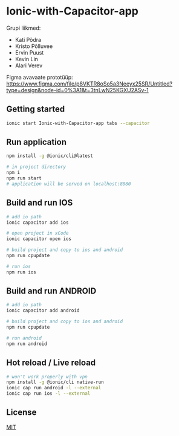 # Ionic-with-Capacitor-app

Grupi liikmed:
- Kati Põdra
- Kristo Põlluvee
- Ervin Puust
- Kevin Lin
- Alari Verev

Figma avavaate prototüüp: https://www.figma.com/file/p8VKTR8oSo5a3Neeyx25SR/Untitled?type=design&node-id=0%3A1&t=3tnLwN25KGXU2ASv-1

## Getting started

```bash
ionic start Ionic-with-Capacitor-app tabs --capacitor
```

## Run application

```bash
npm install -g @ionic/cli@latest

# in project directory
npm i
npm run start
# application will be served on localhost:8080
```

## Build and run IOS

```bash
# add io path
ionic capacitor add ios

# open project in xCode
ionic capacitor open ios

# build project and copy to ios and android
npm run cpupdate

# run ios
npm run ios
```

## Build and run ANDROID

```bash
# add io path
ionic capacitor add android

# build project and copy to ios and android
npm run cpupdate

# run android
npm run android
```

## Hot reload / Live reload

```bash
# won't work properly with vpn
npm install -g @ionic/cli native-run
ionic cap run android -l --external
ionic cap run ios -l --external
```

## License

[MIT](https://choosealicense.com/licenses/mit/)
